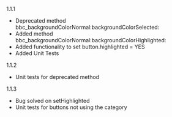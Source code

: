 1.1.1

- Deprecated method bbc_backgroundColorNormal:backgroundColorSelected:
- Added method bbc_backgroundColorNormal:backgroundColorHighlighted:
- Added functionality to set button.highlighted = YES
- Added Unit Tests
 
1.1.2

- Unit tests for deprecated method
 
1.1.3

- Bug solved on setHighlighted
- Unit tests for buttons not using the category

